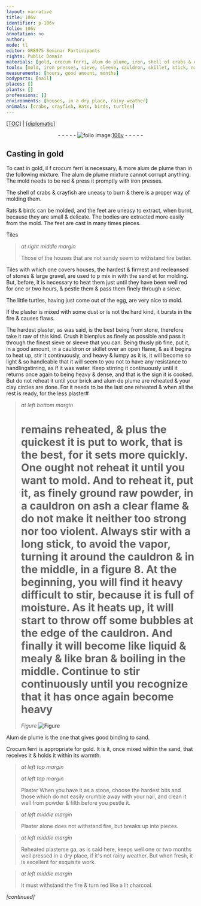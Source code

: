```yaml
---
layout: narrative
title: 106v
identifier: p-106v
folio: 106v
annotation: no
author:
mode: tl
editor: GR8975 Seminar Participants
rights: Public Domain
materials: [gold, crocum ferri, alum de plume, iron, shell of crabs & crayfish, Tiles, stones, gravel, plaster, dust, stone, water, brick, clay, Alum de plume, Crocum ferri, Plaster, charcoal]
tools: [mold, iron presses, sieve, sleeve, cauldron, skillet, stick, nail]
measurements: [hours, good amount, months]
bodyparts: [nail]
places: []
plants: []
professions: []
environments: [houses, in a dry place, rainy weather]
animals: [crabs, crayfish, Rats, birds, turtles]
---
```


 <p><a href="{{ site.baseurl }}/translation/">[TOC]</a> | <a href="{{ site.baseurl }}/texts/p-106v_tc/" target="_blank">[diplomatic]</a></p><div class="folio" align="center">- - - - - <a href="http://gallica.bnf.fr/ark:/12148/btv1b10500001g/f218.image" target="_blank"><img src="https://cu-mkp.github.io/2017-workshop-edition/assets/photo-icon.png" alt="folio image: " style="display:inline-block; margin-bottom:-3px;"/>106v</a> - - - - - </div>  
  

## Casting in <span class="m">gold</span>

 
To cast in <span class="m">gold</span>, <span class="del">il f</span> <span class="m">crocum ferri</span> is necessary, <span class="add">& more <span class="m">alum de plume</span> than in the following mixture. The <span class="m">alum de plume</span> mixture cannot corrupt anything. The <span class="tl">mold</span> needs to be red & press it promptly with <span class="tl"><span class="m">iron</span> presses</span>.</span>
 
The <span class="m">shell of <span class="al">crabs</span> & <span class="al">crayfish</span></span> are uneasy to burn & there is a proper way of molding them.
 
<span class="al">Rats</span> & <span class="al">birds</span> can be molded, and the feet are uneasy to extract, when burnt, because they are small & delicate. The bodies are extracted more easily from the <span class="tl">mold</span>. The feet are cast in many <span class="del">times</span> pieces.
 
<span class="m">Tiles</span>
 
> *at right middle margin*
> 
> 
>   Those of the <span class="env">houses</span> that are not sandy seem to withstand fire better.
 
<span class="m">Tiles</span> with which one covers <span class="env">houses</span>, the hardest & firmest and recleansed of <span class="m">stones</span> & large <span class="m">gravel</span>, are used to <span class="del">p</span> mix in with the sand <span class="del">et</span> for molding. But, before, it is necessary to heat them just until they have been well red for one or two <span class="ms"><span class="tmp">hours</span></span>, & pestle them & pass them finely through a <span class="tl">sieve</span>.
 
The little <span class="al">turtles</span>, having just come out of the egg, are very nice to mold.
 
 <span class="add">If the <span class="m">plaster</span> is mixed with some <span class="m">dust</span> or is not the hard kind, it bursts in the fire & causes flaws.</span>
 
The hardest <span class="m">plaster</span>, as was said, is the best being from <span class="m">stone</span>, therefore take it raw of this kind. Crush it <span class="del">bien</span><span class="add">plus</span> as finely as possible and pass it through the finest <span class="tl">sieve</span> or <span class="tl">sleeve</span> that you can. Being thusly <span class="del">p</span><span class="add">b</span> fine, put it, <span class="add">in a <span class="ms">good amount</span></span>, in a <span class="tl">cauldron</span> or <span class="tl">skillet</span> over an open flame, & as it begins to heat up, stir it continuously, and heavy & lumpy as it is, it will become so light & so handleable that it will seem to you not to have any resistance to <span class="del">handling</span><span class="add">stirring</span>, as if it was <span class="m">water</span>. Keep stirring it continuously until it returns once again to being heavy & dense, and that is the sign it is cooked. <span class="add">But do not reheat it until your <span class="m">brick</span> and <span class="m">alum de plume</span> are reheated & your <span class="m">clay</span> circles are done. For it needs to be the last one reheated & when all the rest is ready, for the less <span class="m">plaster</span>#</span>
 
> *at left bottom margin*
> 
> 
>   # remains reheated, & <span class="del">plus</span> the quickest it is put to work, that is the best, for it sets more quickly. One ought not reheat it until you want to mold. And to reheat it, put it, as finely ground raw powder, in a <span class="tl">cauldron</span> on <span class="del">ash</span> a clear flame & do not make it neither too strong nor too violent. Always stir with a long <span class="tl">stick</span>, to avoid the vapor, turning it around the <span class="tl">cauldron</span> & in the middle, in a figure 8. At the beginning, you will find it heavy <span class="del">difficult</span> to stir, because it is full of moisture. As it heats up, it will start to throw off some bubbles at the edge of the <span class="tl">cauldron</span>. And finally it will become like liquid & mealy & like bran & boiling in the middle. Continue to stir continuously until you recognize that it has once again become heavy 
> *Figure*
> <a href="https://drive.google.com/open?id=0B9-oNrvWdlO5Uy11NEVSUG0wTkk" target="_blank"><img src="https://cu-mkp.github.io/GR8975-edition/assets/photo-icon.png" alt="Figure" style="display:inline-block; margin-bottom:-3px;"/></a>
 
 
<span class="m">Alum de plume</span> is the one that gives good binding to sand.
 
<span class="m">Crocum ferri</span> is appropriate for <span class="m">gold</span>. It is it, once mixed within the sand, that receives it & holds it within its warmth.
 
> *at left top margin*
> 
> 
>   
> *at left top margin*
> 
> 
> <span class="m">Plaster</span>
 When you have it as a <span class="m">stone</span>, choose the hardest bits and those which do not easily crumble away with your <span class="tl"><span class="bp">nail</span></span>, and clean it well from powder & filth before you pestle it.
 
> *at left middle margin*
> 
> 
>   <span class="m">Plaster</span> alone does not withstand fire, but breaks up into pieces. 
 
> *at left middle margin*
> 
> 
>   Reheated <span class="m">plaster</span><span class="del">se ga</span>, as is said here, keeps well one or two <span class="ms"><span class="tmp">months</span></span> well pressed <span class="env">in a dry place</span>, if it's not <span class="tmp"><span class="env">rainy weather</span></span>. But when fresh, it is excellent for exquisite work. 
 
> *at left middle margin*
> 
> 
>   It must withstand the fire & turn red like a lit <span class="m">charcoal</span>.
 
*[continued]*

 